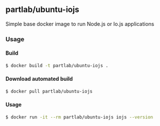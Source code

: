 ## partlab/ubuntu-iojs

Simple base docker image to run Node.js or Io.js applications

### Usage

#### Build

```bash
$ docker build -t partlab/ubuntu-iojs .
```

#### Download automated build

```bash
$ docker pull partlab/ubuntu-iojs
```

#### Usage

```bash
$ docker run -it --rm partlab/ubuntu-iojs iojs --version
```
